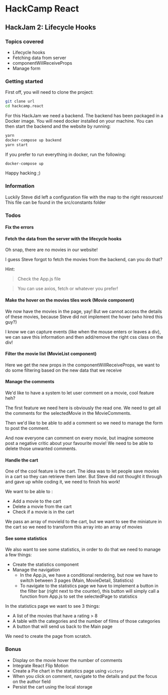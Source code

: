 # HackCamp React

## HackJam 2: Lifecycle Hooks

### Topics covered

* Lifecycle hooks
* Fetching data from server
* componentWillReceiveProps
* Manage form

### Getting started

First off, you will need to clone the project:
```bash
git clone url
cd hackcamp.react
```

For this HackJam we need a backend.
The backend has been packaged in a Docker image.
You will need docker installed on your machine.
You can then start the backend and the website by running:
```bash
yarn
docker-compose up backend
yarn start
```

If you prefer to run everything in docker, run the following:
```bash
docker-compose up
```

Happy hacking ;)

### Information
Luckily Steve did left a configuration file with the map to the right resources!
This file can be found in the src/constants folder

### Todos

#### Fix the errors

#### Fetch the data from the server with the lifecycle hooks
Oh snap, there are no movies in our website! 

I guess Steve forgot to fetch the movies from the backend, can you do that?

Hint:
> Check the App.js file

> You can use axios, fetch or whatever you prefer!

#### Make the hover on the movies tiles work (Movie component)
We now have the movies in the page, yay!
But we cannot access the details of these movies, because Steve did not implement the hover (who hired this guy?)

I know we can capture events (like when the mouse enters or leaves a div), we can save this information and then add/remove the right css class on the div!

#### Filter the movie list (MovieList component)
Here we get the new props in the componentWillReceiveProps, we want to do some filtering based on the new data that we receive

#### Manage the comments
We'd like to have a system to let user comment on a movie, cool feature heh?

The first feature we need here is obviously the read one. We need to get all the comments for the selectedMovie in the MovieComments.

Then we'd like to be able to add a comment so we need to manage the form to post the comment.

And now everyone can comment on every movie, but imagine someone post a negative critic about your favourite movie! We need to be able to delete those unwanted comments.

#### Handle the cart
One of the cool feature is the cart. The idea was to let people save movies in a cart so they can retrieve them later. But Steve did not thought it through and gave up while coding it, we need to finish his work! 

We want to be able to :
* Add a movie to the cart
* Delete a movie from the cart
* Check if a movie is in the cart

We pass an array of movieId to the cart, but we want to see the miniature in the cart so we need to transform this array into an array of movies


#### See some statistics
We also want to see some statistics, in order to do that we need to manage a few things:

* Create the statistics component
* Manage the navigation 
    * In the App.js, we have a conditional rendering, but now we have to switch between 3 pages (Main, MovieDetail, Statistics)
    * To navigate to the statistics page we have to implement a button in the filter bar (right next to the counter), this button will simply call a function from App.js to set the selectedPage to statistics
     
In the statistics page we want to see 3 things:
* A list of the movies that have a rating > 8
* A table with the categories and the number of films of those categories
* A button that will send us back to the Main page

We need to create the page from scratch.

### Bonus
* Display on the movie hover the number of comments
* Integrate React Flip Motion
* Create a Pie chart in the statistics page using `victory`
* When you click on comment, navigate to the details and put the focus on the author field
* Persist the cart using the local storage
